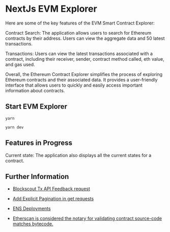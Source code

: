 # NextJs EVM Explorer

Here are some of the key features of the EVM Smart Contract Explorer:

Contract Search: The application allows users to search for Ethereum contracts by their address. Users can view the aggregate data and 50 latest transactions.

Transactions: Users can view the latest transactions associated with a contract, including their receiver, sender, contract method called, eth value, and gas used.

Overall, the Ethereum Contract Explorer simplifies the process of exploring Ethereum contracts and their associated data. It provides a user-friendly interface that allows users to quickly and easily access important information about contracts.

## Start EVM Explorer

`yarn`

`yarn dev`

## Features in Progress

Current state: The application also displays all the current states for a contract.

## Further Information

- [Blockscout Tx API Feedback request](https://blockscout.canny.io/feedback/p/what-is-the-meaning-behind-tx-api-outputs)

- [Add Explicit Pagination in get requests](https://blockscout.canny.io/feature-requests/p/add-explicit-pagination-in-get-requests)

- [ENS Deployments](https://docs.ens.domains/learn/deployments)

- [Etherscan is considered the notary for validating contract source-code matches bytecode.](https://x.com/dmihal/status/1791622407653904880)
